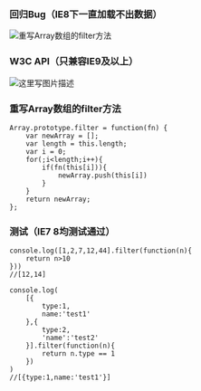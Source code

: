 ### 回归Bug（IE8下一直加载不出数据）
![重写Array数组的filter方法](https://img-blog.csdn.net/20180411173316438?watermark/2/text/aHR0cHM6Ly9ibG9nLmNzZG4ubmV0L2xpZHlzdW4=/font/5a6L5L2T/fontsize/400/fill/I0JBQkFCMA==/dissolve/70)
### W3C API（只兼容IE9及以上）
![这里写图片描述](https://img-blog.csdn.net/20180411173524896?watermark/2/text/aHR0cHM6Ly9ibG9nLmNzZG4ubmV0L2xpZHlzdW4=/font/5a6L5L2T/fontsize/400/fill/I0JBQkFCMA==/dissolve/70)
### 重写Array数组的filter方法

```
Array.prototype.filter = function(fn) {
    var newArray = [];
    var length = this.length;
    var i = 0;
    for(;i<length;i++){
        if(fn(this[i])){
            newArray.push(this[i])
        }
    }
    return newArray;
};
```
### 测试（IE7 8均测试通过）

```
console.log([1,2,7,12,44].filter(function(n){
    return n>10
}))
//[12,14]
```

```
console.log(
    [{
        type:1,
        name:'test1'
    },{
        type:2,
        'name':'test2'
    }].filter(function(n){
        return n.type == 1
    })
)
//[{type:1,name:'test1'}]
```

